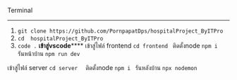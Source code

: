 Terminal
****************
1.  `git clone https://github.com/PornpapatDps/hospitalProject_ByITPro `
2. ` cd  hospitalProject_ByITPro `
3. ` code . `
**********เข้าสู่vscode**************
   เข้าสู่ไฟล์ frontend
 `cd frontend `
ติดตั้งnode
 `npm i  `
รันหน้าบ้าน
  ` npm run dev `

 เข้าสู่ไฟล์ server
`cd server  `
ติดตั้งnode
 `npm i `
รันหลังบ้าน
  ` npx nodemon  `

